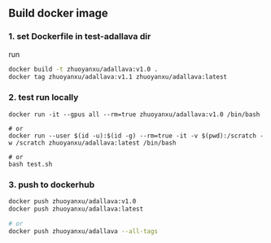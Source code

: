 ## Build docker image

### 1. set Dockerfile in test-adallava dir
run

``` bash
docker build -t zhuoyanxu/adallava:v1.0 .
docker tag zhuoyanxu/adallava:v1.1 zhuoyanxu/adallava:latest
```


### 2. test run locally
```
docker run -it --gpus all --rm=true zhuoyanxu/adallava:v1.0 /bin/bash

# or
docker run --user $(id -u):$(id -g) --rm=true -it -v $(pwd):/scratch -w /scratch zhuoyanxu/adallava:latest /bin/bash

# or
bash test.sh
```

### 3. push to dockerhub
```bash
docker push zhuoyanxu/adallava:v1.0
docker push zhuoyanxu/adallava:latest

# or
docker push zhuoyanxu/adallava --all-tags
```

